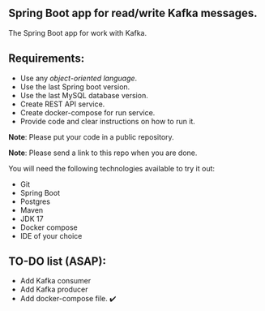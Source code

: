 ## Spring Boot app for read/write Kafka messages.

The Spring Boot app for work with Kafka.

## Requirements:

- Use any *object-oriented language*.
- Use the last Spring boot version.
- Use the last MySQL database version.
- Create REST API service.
- Create docker-compose for run service.
- Provide code and clear instructions on how to run it.

**Note**: Please put your code in a public repository.

**Note**: Please send a link to this repo when you are done.

You will need the following technologies available to try it out:

* Git
* Spring Boot
* Postgres
* Maven
* JDK 17
* Docker compose
* IDE of your choice


## TO-DO list (ASAP):
- Add Kafka consumer 
- Add Kafka producer
- Add docker-compose file. :heavy_check_mark: